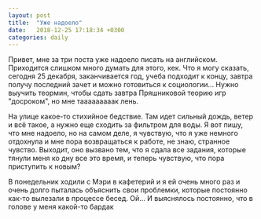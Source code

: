 ```yaml
---
layout: post
title:  "Уже надоело"
date:   2018-12-25 17:18:34 +0300
categories: daily
---
```

Привет, мне за три поста уже надоело писать на английском. Приходится слишком много думать для этого, кек. Что я могу сказать, сегодня 25 декабря, заканчивается год, учеба подходит к концу, завтра получу последний зачет и можно готовиться к социологии... Нужно выучить теормин, чтобы сдать завтра Пряшниковой теорию игр "досроком", но мне тааааааааак лень.   

На улице какое-то стихийное бедствие. Там идет сильный дождь, ветер и всё такое, а нужно еще сходить за фильтром для воды. Я вот пишу, что мне надоело, но на самом деле, я чувствую, что я уже немного отдохнула и мне пора возвращаться к работе, не знаю, странное чувство. Выходит, оно вызвано тем, что я сдала все задания, которые тянули меня ко дну все это время, и теперь чувствую, что пора приступить к новым?  

В понедельник ходили с Мэри в кафетерий и я ей очень много раз и очень долго пыталась объяснить свои проблемки, которые постоянно как-то вылезали в процессе бесед. Ой...  И выяснялось постоянно, что в голове у меня какой-то бардак  


